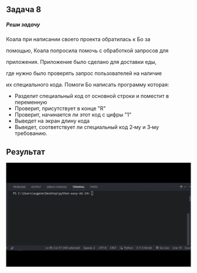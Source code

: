 ## Задача 8

##### Реши задачу

Коала при написании своего проекта обратилась к Бо за

помощью, Коала попросила помочь с обработкой запросов для

приложения. Приложение было сделано для доставки еды,

где нужно было проверять запрос пользователей на наличие

их специального кода. Помоги Бо написать программу которая:

- Разделит специальный код от основной строки и поместит в переменную
- Проверит, присутствует в конце "R"
- Проверит, начинается ли этот код с цифры "1"
- Выведет на экран длину кода
- Выведет, соответствует ли специальный код 2‑му и 3‑му требованию.


## Результат

![1697798489193](image/task/1697798489193.png)
